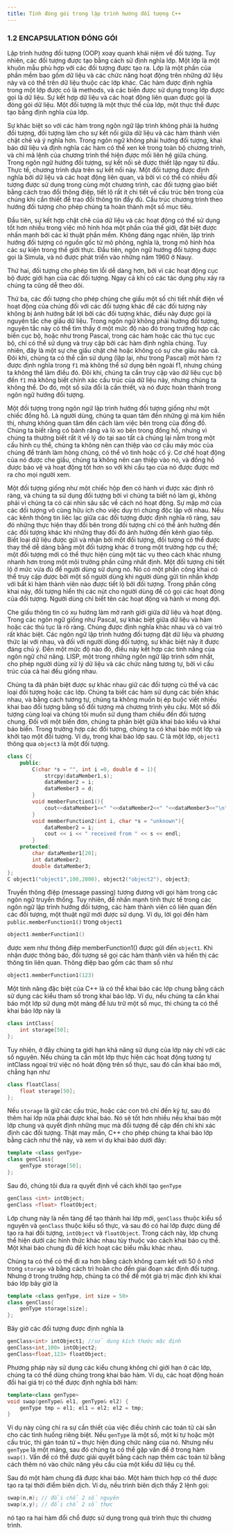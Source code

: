 ```yaml
---
title: Tính đóng gói trong lập trình hướng đối tượng C++
---
```

### 1.2 ENCAPSULATION ĐÓNG GÓI 

Lập trình hướng đối tượng (OOP) xoay quanh khái niệm về đối tượng. Tuy nhiên, các đối tượng được tạo bằng cách sử định nghĩa lớp. Một lớp là một khuôn mẫu phù hợp với các đối tượng được tạo ra. Lớp là một phần của phần mềm bao gồm dữ liệu và các chức năng hoạt động trên những dữ liệu này và có thể trên dữ liệu thuộc các lớp khác. Các hàm được định nghĩa trong một lớp được có là methods, và các biến được sử dụng trong lớp được gọi là dữ liệu. Sự kết hợp dữ liệu và các hoạt động liên quan được gọi là đóng gói dữ liệu. Một đối tượng là một thực thể của lớp, một thực thể được tạo bằng định nghĩa của lớp.

Sự khác biệt so với các hàm trong ngôn ngữ lập trình không phải là hướng đối tượng, đối tượng làm cho sự kết nối giữa dữ liệu và các hàm thành viên chặt chẽ và ý nghĩa hơn. Trong ngôn ngữ không phải hướng đối tượng, khai báo dữ liệu và định nghĩa các hàm có thể xen kẻ trong toàn bộ chương trình, và chỉ mã lệnh của chương trình thể hiện được mối liên hệ giữa chúng. Trong ngôn ngữ hướng đối tượng, sự kết nối sẽ được thiết lập ngay từ đầu. Thực tế, chương trình dựa trên sự kết nối này. Một đối tượng được định nghĩa bởi dữ liệu và các hoạt động liên quan, và bởi vì có thể có nhiều đối tượng được sử dụng trong cùng một chương trình, các đối tượng giao biết bằng cách trao đổi thông điệp, tiết lộ rất ít chi tiết về cấu trúc bên trong của chúng khi cần thiết để trao đổi thông tin đầy đủ. Cấu trúc chương trình theo hướng đối tượng cho phép chúng ta hoàn thành một số mục tiêu.

Đầu tiên, sự kết hợp chặt chẽ của dữ liệu và các hoạt động có thể sử dụng tốt hơn nhiều trong việc mô hình hóa một phần của thế giới, đặt biệt được nhấn mạnh bởi các kĩ thuật phần mềm. Không đáng ngạc nhiên, lập trình hướng đối tượng có nguồn gốc từ mô phỏng, nghĩa là, trong mô hình hóa các sự kiện trong thế giới thực. Đầu tiên, ngôn ngữ hướng đối tượng được gọi là Simula, và nó được phát triển vào những năm 1960 ở Nauy.

Thứ hai, đối tượng cho phép tìm lỗi dễ dàng hơn, bởi vì các hoạt động cục bộ được giới hạn của các đối tượng. Ngay cả khi có các tác dụng phụ xảy ra chúng ta cũng dễ theo dõi.

Thứ ba, các đối tượng cho phép chúng che giấu một số chi tiết nhất điện về hoạt động của chúng đối với các đối tượng khác để các đối tượng này không bị ảnh hưởng bất lợi bởi các đối tượng khác, điều này được gọi là nguyên tắc che giấu dữ liệu. Trong ngôn ngữ không phải hướng đối tượng, nguyên tắc này có thể tìm thấy ở một mức độ nào đó trong trường hợp các biến cục bộ, hoặc như trong Pascal, trong các hàm hoặc các thủ tục cục bộ, chỉ có thể sử dụng và truy cập bởi các hàm định nghĩa chúng. Tuy nhiên, đây là một sự che giấu chặt chẽ hoặc không có sự che giấu nào cả. Đôi khi, chúng ta có thể cần sử dụng (lặp lại, như trong Pascal) một hàm `f2` được định nghĩa trong `f1` mà không thể sử dụng bên ngoài f1, nhưng chúng ta không thể làm điều đó. Đôi khi, chúng ta cần truy cập vào dữ liệu cục bộ đến `f1` mà không biết chính xác cấu trúc của dữ liệu này, nhưng chúng ta không thể. Do đó, một số sửa đổi là cần thiết, và nó được hoàn thành trong ngôn ngữ hướng đối tượng.

Một đối tượng trong ngôn ngữ lập trình hướng đối tượng giống như một chiếc đồng hồ. Là người dùng, chúng ta quan tâm đến những gì mà kim hiển thị, nhưng không quan tâm đến cách làm việc bên trong của đồng đồ. Chúng ta biết rằng có bánh răng và lò xo bên trong đồng hồ, nhưng vì chúng ta thường biết rất ít về lý do tại sao tất cả chúng lại nằm trong một cấu hình cụ thể, chúng ta không nên can thiệp vào cơ cấu máy móc của chúng để tránh làm hỏng chúng, có thể  vô tình hoặc cố ý. Cơ chế hoạt động của nó được che giấu, chúng ta không nên can thiệp vào nó, và đồng hồ được bảo vệ và hoạt động tốt hơn so với khi cấu tạo của nó được được mở ra cho mọi người xem.

Một đối tượng giống như một chiếc hộp đen có hành vi được xác định rõ ràng, và chúng ta sử dụng đối tượng bởi vì chúng ta biết nó làm gì, không phải vì chúng ta có cái nhìn sâu sắc về cách nó hoạt động. Sự mập mờ của các đối tượng vô cùng hữu ích cho việc duy trì chúng độc lập với nhau. Nếu các kênh thông tin liêc lạc giữa các đối tượng được định nghĩa rõ ràng, sau đó những thực hiện thay đổi bên trong đối tượng chỉ có thể ảnh hưởng đến các đối tượng khác khi những thay đối đó ảnh hưởng đến kênh giao tiếp. Biết loại dữ liệu được gửi và nhận bởi một đối tượng, đối tượng có thể được thay thế dễ dàng bằng một đối tượng khác ở trong một trường hợp cụ thể; một đối tượng mới có thể thực hiện cùng một tác vụ theo cách khác nhưng nhanh hơn trong một môi trường phần cứng nhất định. Một đối tượng chỉ tiết lộ ở mức vừa đủ để người dùng sử dụng nó. Nó có một phần công khai có thể truy cập được bởi một số người dùng khi người dùng gửi tin nhắn khớp với bất kì hàm thành viên nào được tiết lộ bởi đối tượng. Trong phần công khai này, đối tượng hiển thị các nút cho người dùng để có gọi các hoạt động của đối tượng. Người dùng chỉ biết tên các hoạt động và hành vi mong đợi.

Che giấu thông tin có xu hướng làm mờ ranh giới giữa dữ liệu và hoạt động. Trong các ngôn ngữ giống như Pascal, sự khác biệt giữa dữ liệu và hàm hoặc các thủ tục là rõ ràng. Chúng được định nghĩa khác nhau và có vai trò rất khác biệt. Các ngôn ngữ lập trình hướng đối tượng đặt dữ liệu và phương thức lại với nhau, và đối với người dùng đối tượng, sự khác biệt này ít được đáng chú ý. Đến một mức độ nào đó, điều này kết hợp các tính năng của ngôn ngữ chứ năng. LISP, một trong những ngôn ngữ lập trình sớm nhất, cho phép người dùng xử lý dử liệu và các chức năng tương tự, bởi vì cấu trúc của cả hai đều giống nhau.

Chúng ta đã phân biệt được sự khác nhau giữ các đối tượng củ thể và các loại đối tượng hoặc các lớp. Chúng ta biết các hàm sử dụng các biến khác nhau, và bằng cách tương tự, chúng ta không muốn bị ép buộc  viết nhiều  khai bao đối tượng bằng số đối tượng mà chương trình yêu cầu. Một số đối tượng cùng loại và chúng tôi muốn sử  dụng tham chiếu đến đối tượng chung. Đối với một biến đơn, chúng ta phân biệt giữa khai báo kiểu và khai báo biến. Trong trường hợp các đối tượng, chúng ta có khai báo một lớp và khởi tạo một đối tượng. Ví dụ, trong khai báo lớp sau. C là một lớp, `object1` thông qua `object3` là một đối tượng.

```cpp
class C{
    public:
        C(char *s = "", int i =0, double d = 1){
            strcpy(dataMember1,s);
            dataMember2 = i;
            dataMember3 = d;
        }
        void memberFunction1(){
            cout<<dataMember1<<" "<<dataMember2<<" "<<dataMember3<<"\n";
        }
        void memberFunction2(int i, char *s = "unknown"){
            dataMember2 = i;
            cout << i << " received from " << s << endl;
        }
    protected:
        char dataMember1[20];
        int dataMember2;
        double dataMember3;
};
C object1("object1",100,2000), object2("object2"), object3;
```

Truyền thông điệp (message passing) tương đương với gọi hàm trong các ngôn ngữ truyền thống. Tuy nhiên, để nhấn mạnh tính thực tế trong các ngôn ngữ lập trình hướng đối tượng, các hàm thành viên có liên quan đến các đối tượng, một thuật ngữ mới được sử dụng. Ví dụ, lời gọi đến hàm `public.memberFunction1()` trong `object1`

```cpp
object1.memberFunction1()
```
được xem như thông điệp memberFunction1() được gửi đến `object1`. Khi nhận được thông báo, đối tượng sẽ gọi các hàm thành viên và hiển thị các thông tin liên quan. Thông điệp bao gồm các tham số như 

```cpp
object1.memberFunction1(123)
```

Một tính năng đặc biệt của C++ là có thể khai báo các lớp chung bằng cách sử dụng các kiểu tham số trong khai báo lớp. Ví dụ, nếu chúng ta cần khai báo một lớp sử dụng một mảng để lưu trữ một số mục, thì chúng ta có thể khai báo lớp này là

```cpp
class intClass{
    int storage[50];
};
```

Tuy nhiên, ở đây chúng ta giới hạn khả năng sử dụng của lớp này chỉ với các số nguyên. Nếu chúng ta cần một lớp thực hiện các hoạt động tương tự intClass ngoại trừ việc nó hoát động trên số thực, sau đó cần khai báo mới, chẳng hạn như 

```cpp
class floatClass{
    float storage[50];
};
```

Nếu `storage` là giữ các cấu trúc, hoặc các con trỏ chỉ đến ký tự, sau đó thêm hai lớp nữa phải được khai báo. Nó sẽ tốt hơn nhiều nếu khai báo một lớp chung và quyết định những mục mà đối tượng đề cập đến chỉ khi xác định các đối tượng. Thật may mắn, C++ cho phép chúng ta khai báo lớp bằng cách như thế này, và xem ví dụ khai báo dưới đây:

```cpp
template <class genType>
class genClass{
    genType storage[50];
};
```

Sau đó, chúng tôi đưa ra quyết định về cách khởi tạo `genType`
```cpp
genClass <int> intObject;
genClass <float> floatObject;
```

Lớp chung này là nền tàng để tạo thành hai lớp mới, `genClass` thuộc kiểu số nguyên và `genClass` thuộc kiểu số thực, và sau đó có hai lớp được dùng để tạo ra hai đối tượng, `intObject` và `floatObject`. Trong cách này, lớp chung thể hiện dưới các hình thức khác nhau tùy thuộc vào cách khai báo cụ thể. Một khai báo chung đủ để kích hoạt các biểu mẫu khác nhau.

Chúng ta có thể có thể đi xa hơn bằng cách không cam kết với 50 ô nhớ trong `storage` và bằng cách trì hoãn cho đến giai đoạn xác định đối tượng. Nhưng ở trong trường hợp, chúng ta có thể để một giá trị mặc định khi khai báo lớp bây giờ là

```cpp
template <class genType, int size = 50>
class genClass{
    genType storage[size];
};
```

Bây giờ các đối tượng được định nghĩa là
```cpp
genClass<int> intObject1; //sử dụng kích thước mặc định
genClass<int,100> intObject2;
genClass<float,123> floatObject;
```

Phương pháp này sử dụng các kiểu chung không chỉ giới hạn ở các lớp, chúng ta có thể dùng chúng trong khai báo hàm. Ví dụ, các hoạt động hoán đối hai giá trị có thể được định nghĩa bởi hàm:

```cpp
template<class genType>
void swap(genType& el1, genType& el2) {
    genType tmp = el1; el1 = el2; el2 = tmp;
}
```

Ví dụ này cũng chỉ ra sự cần thiết của việc điều chỉnh các toán tử cài sẵn cho các tình huống riêng biệt. Nếu `genType` là một số, một kí tự hoặc một cấu trúc, thì gán toán tử `=` thực hiện đúng chức năng của nó. Nhưng nếu `genType` là một mảng, sau đó chúng ta có thể gặp vấn để ở trong hàm `swap()`. Vấn đề có thể được giải quyết bằng cách nạp thêm các toán tử bằng cách thêm nó vào chức năng yêu cầu của một kiểu dữ liệu cụ thể.

Sau đó một hàm chung đã được khai báo. Một hàm thích hợp có thể được tạo ra tại thời điểm biên dịch. Ví dụ, nếu trình biên dịch thấy 2 lệnh gọi:

```cpp
swap(n,m); // đổi chổ 2 số nguyên
swap(x,y); // đổi chổ 2 số thực
```

nó tạo ra hai hàm đổi chổ được sử dụng trong quá trình thực thi chương trình.


